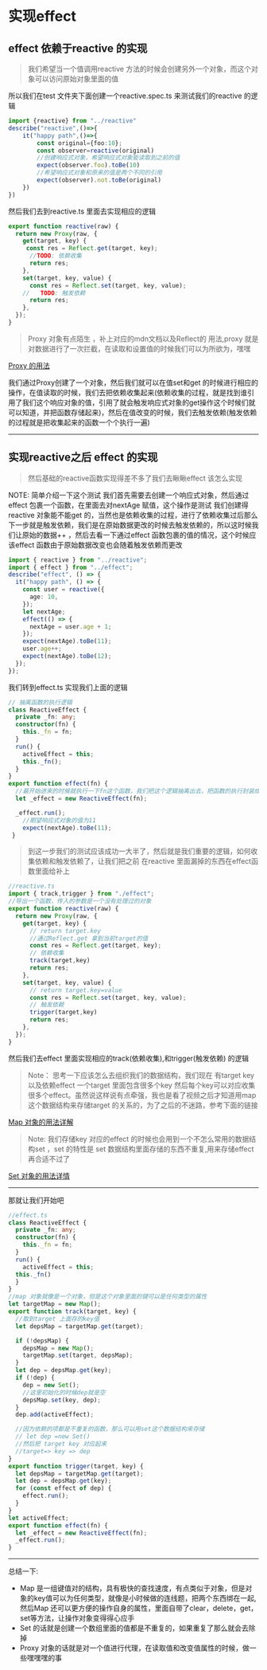 # 实现effect

## effect 依赖于reactive 的实现

> 我们希望当一个值调用reactive 方法的时候会创建另外一个对象，而这个对象可以访问原始对象里面的值

所以我们在test 文件夹下面创建一个reactive.spec.ts 来测试我们的reactive 的逻辑

```ts
import {reactive} from "../reactive"
describe("reactive",()=>{
    it("happy path",()=>{
        const original={foo:10};
        const observer=reactive(original)
        //创建响应式对象，希望响应式对象能读取到之前的值
        expect(observer.foo).toBe(10)
        //希望响应式对象和原来的值是两个不同的引用
        expect(observer).not.toBe(original)
    })
})
```

然后我们去到reactive.ts 里面去实现相应的逻辑

```typescript
export function reactive(raw) {
  return new Proxy(raw, {
    get(target, key) {
     const res = Reflect.get(target, key);
      //TODO: 依赖收集
      return res;
    },
    set(target, key, value) {
      const res = Reflect.set(target, key, value);
    //   TODO: 触发依赖
      return res;
    },
  });
}
```

> Proxy 对象有点陌生 ，补上对应的mdn文档以及Reflect的 用法,proxy 就是对数据进行了一次拦截，在读取和设置值的时候我们可以为所欲为，嘿嘿

[Proxy 的用法](https://developer.mozilla.org/en-US/docs/Web/JavaScript/Reference/Global_Objects/Proxy)


我们通过Proxy创建了一个对象，然后我们就可以在值set和get 的时候进行相应的操作，在值读取的时候，我们去把依赖收集起来(依赖收集的过程，就是找到谁引用了我们这个响应对象的值，引用了就会触发响应式对象的get操作这个时候们就可以知道，并把函数存储起来)，然后在值改变的时候，我们去触发依赖(触发依赖的过程就是把收集起来的函数一个个执行一遍)

---

## 实现reactive之后 effect 的实现

> 然后基础的reactive函数实现得差不多了我们去瞅瞅effect 该怎么实现

NOTE: 简单介绍一下这个测试 我们首先需要去创建一个响应式对象，然后通过effect 包裹一个函数，在里面去对nextAge 赋值，这个操作是测试 我们创建得reactive 对象能不能get 的，当然也是依赖收集的过程，进行了依赖收集过后那么下一步就是触发依赖，我们是在原始数据更改的时候去触发依赖的，所以这时候我们让原始的数据++ ，然后去看一下通过effect 函数包裹的值的情况，这个时候应该effect 函数由于原始数据改变也会随着触发依赖而更改

```typescript
import { reactive } from "../reactive";
import { effect } from "../effect";
describe("effect", () => {
  it("happy path", () => {
    const user = reactive({
      age: 10,
    });
    let nextAge;
    effect(() => {
      nextAge = user.age + 1;
    });
    expect(nextAge).toBe(11);
    user.age++;
    expect(nextAge).toBe(12);
  });
});
```

我们转到effect.ts 实现我们上面的逻辑

```typescript
// 抽离函数的执行逻辑
class ReactiveEffect {
  private _fn: any;
  constructor(fn) {
    this._fn = fn;
  }
  run() {
    activeEffect = this;
    this._fn();
  }
}
export function effect(fn) {
  //最开始进来的时候就执行一下fn这个函数，我们把这个逻辑抽离出去，把函数的执行封装成一个run方法 然后 通过实例的方式来调用
  let _effect = new ReactiveEffect(fn);

  _effect.run();
    //期望响应式对象的值为11
    expect(nextAge).toBe(11);
 }
```

> 到这一步我们的测试应该成功一大半了，然后就是我们重要的逻辑，如何收集依赖和触发依赖了，让我们把之前 在reactive 里面漏掉的东西在effect函数里面给补上

```typescript
//reactive.ts
import { track,trigger } from "./effect";
//导出一个函数，传入的参数是一个没有处理过的对象
export function reactive(raw) {
  return new Proxy(raw, {
    get(target, key) {
      // return target.key
      //通过Reflect.get 拿到当前target的值
      const res = Reflect.get(target, key);
      // 依赖收集
      track(target,key)
      return res;
    },
    set(target, key, value) {
      // return target.key=value
      const res = Reflect.set(target, key, value);
      // 触发依赖
      trigger(target,key)
      return res;
    },
  });
}
```

然后我们去effect 里面实现相应的track(依赖收集),和trigger(触发依赖) 的逻辑

>Note： 思考一下应该怎么去组织我们的数据结构，我们现在 有target key 以及依赖effect 一个target 里面包含很多个key 然后每个key可以对应收集很多个effect。虽然说这样说有点牵强，我也是看了视频之后才知道用map 这个数据结构来存储target 的关系的，为了之后的不迷路，参考下面的链接

[Map 对象的用法详解](https://developer.mozilla.org/en-US/docs/Web/JavaScript/Reference/Global_Objects/Map)

> Note: 我们存储key 对应的effect 的时候也会用到一个不怎么常用的数据结构set ，set 的特性是 set 数据结构里面存储的东西不重复,用来存储effect 再合适不过了

[Set 对象的用法详情](https://developer.mozilla.org/en-US/docs/Web/JavaScript/Reference/Global_Objects/Set)

---
那就让我们开始吧

```typescript
//effect.ts
class ReactiveEffect {
  private _fn: any;
  constructor(fn) {
    this._fn = fn;
  }
  run() {
    activeEffect = this;
  this._fn()
  }
}
//map 对象就像是一个对象，但是这个对象里面的键可以是任何类型的属性
let targetMap = new Map();
export function track(target, key) {
  //取到target 上面存的key值
  let depsMap = targetMap.get(target);

  if (!depsMap) {
    depsMap = new Map();
    targetMap.set(target, depsMap);
  }
  let dep = depsMap.get(key);
  if (!dep) {
    dep = new Set();
    //这里初始化的时候dep就是空
    depsMap.set(key, dep);
  }
  dep.add(activeEffect);

  //因为依赖的项都是不重复的函数，那么可以用set这个数据结构来存储
  // let dep =new Set()
  //然后把 target key 对应起来
  //target=> key => dep
}
export function trigger(target, key) {
  let depsMap = targetMap.get(target);
  let dep = depsMap.get(key);
  for (const effect of dep) {
    effect.run();
  }
}
let activeEffect;
export function effect(fn) {
  let _effect = new ReactiveEffect(fn);
  _effect.run();
}
```

---
总结一下:

- Map 是一组键值对的结构，具有极快的查找速度，有点类似于对象，但是对象的key值可以为任何类型，就像是小时候做的连线题，把两个东西绑在一起,然后Map 还可以更方便的操作自身的属性，里面自带了clear，delete，get，set等方法，让操作对象变得得心应手
- Set 的话就是创建一个数组里面的值都是不重复的，如果重复了那么就会去除掉
- Proxy 对象的话就是对一个值进行代理，在读取值和改变值属性的时候，做一些嘿嘿嘿的事
